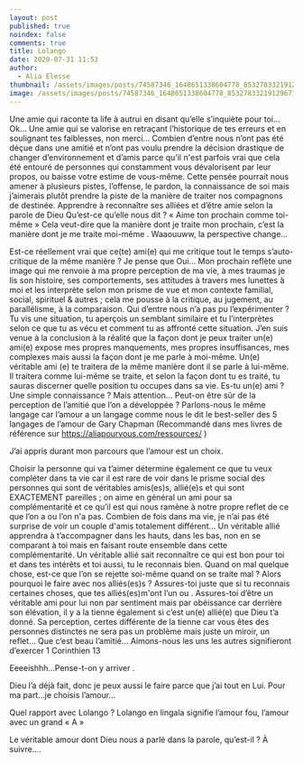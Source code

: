 ```yaml
---
layout: post
published: true
noindex: false
comments: true
title: Lolango
date: 2020-07-31 11:53
author:
  - Alia Elesse
thumbnail: /assets/images/posts/74587346_1648651338604778_8532783321912967168_n.jpg
image: /assets/images/posts/74587346_1648651338604778_8532783321912967168_n.jpg
---
```

Une amie qui raconte ta life à autrui en disant qu’elle s’inquiète pour toi… Ok…
Une amie qui se valorise en retraçant l’historique de tes erreurs et en soulignant tes faiblesses, non merci…
Combien d’entre nous n’ont pas été déçue dans une amitié et n’ont pas voulu prendre la décision drastique de changer d’environnement et d’amis parce qu’il n'est parfois vrai que cela été entouré de personnes qui constamment vous dévalorisent par leur propos, ou baisse votre estime de vous-même.
Cette pensée pourrait nous amener à plusieurs pistes, l’offense, le pardon, la connaissance de soi mais j’aimerais plutôt prendre la piste de la manière de traiter nos compagnons de destinée.
Apprendre à reconnaître ses alliées et d’être amie selon la parole de Dieu
Qu’est-ce qu’elle nous dit ? « Aime ton prochain comme toi-même »
Cela veut-dire que la manière dont je traite mon prochain, c’est la manière dont je me traite moi-même . Waaouuww, la perspective change…

Est-ce réellement vrai que ce(te) ami(e) qui me critique tout le temps s’auto-critique de la même manière ? Je pense que Oui… Mon prochain reflète une image qui me renvoie à ma propre perception de ma vie, à mes traumas je lis son histoire, ses comportements, ses attitudes à travers mes lunettes à moi et les interprète selon mon prisme de vue et mon contexte familial, social, spirituel & autres ; cela me pousse à la critique, au jugement, au parallélisme, à la comparaison. Qui d’entre nous n’a pas pu l’expérimenter ? Tu vis une situation, tu aperçois un semblant similaire et tu l’interprètes selon ce que tu as vécu et comment tu as affronté cette situation.
J’en suis venue à la conclusion à la réalité que la façon dont je peux traiter un(e) ami(e) expose mes propres manquements, mes propres insuffisances, mes complexes mais aussi la façon dont je me parle à moi-même.
Un(e) véritable ami (e) te traitera de la même manière dont il se parle à lui-même.
Il traitera comme lui-même se traite, et selon la façon dont tu es traité, tu sauras discerner quelle position tu occupes dans sa vie. Es-tu un(e) ami ? Une simple connaissance ?
Mais attention… Peut-on être sûr de la perception de l’amitié que l’on a développée ?
Parlons-nous le même langage car l’amour a un langage comme nous le dit le best-seller des 5 langages de l’amour de Gary Chapman (Recommandé dans mes livres de référence sur https://aliapourvous.com/ressources/ )

J’ai appris durant mon parcours que l’amour est un choix.

Choisir la personne qui va t’aimer détermine également ce que tu veux compléter dans ta vie car il est rare de voir dans le prisme social des personnes qui sont de véritables amis(es)s, allié(e)s et qui sont EXACTEMENT pareilles ; on aime en général un ami pour sa complémentarité et ce qu’il est qui nous ramène à notre propre reflet de ce que l’on a ou l’on n'a pas.
Combien de fois dans ma vie, je n’ai pas été surprise de voir un couple d'amis totalement différent…
Un véritable allié apprendra à t’accompagner dans les hauts, dans les bas, non en se comparant à toi mais en faisant route ensemble dans cette complémentarité.
Un véritable allié sait reconnaître ce qui est bon pour toi et dans tes intérêts et toi aussi, tu le reconnais bien.
Quand on mal quelque chose, est-ce que l’on se rejette soi-même quand on se traite mal ?
Alors pourquoi le faire avec nos alliés(es)s ?
Assures-toi juste que si tu reconnais certaines choses, que tes alliés(es)m'ont l’un ou .
Assures-toi d’être un véritable ami pour lui non par sentiment mais par obéissance car derrière son élévation, il y a la tienne également si c’est un(e) allié(e) que Dieu t’a donné.
Sa perception, certes différente de la tienne car vous êtes des personnes distinctes ne sera pas un problème mais juste un miroir, un reflet…
Que c’est beau l’amitié…
Aimons-nous les uns les autres signifieront d’exercer 1 Corinthien 13

Eeeeishhh…Pense-t-on y arriver .

Dieu l’a déjà fait, donc je peux aussi le faire parce que j’ai tout en Lui.
Pour ma part…je choisis l’amour…

Quel rapport avec Lolango ? Lolango en lingala signifie l’amour fou, l’amour avec un grand « A »

Le véritable amour dont Dieu nous a parlé dans la parole, qu’est-il ?
À suivre….
